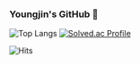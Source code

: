 ### Youngjin's GitHub 👋

![Top Langs](https://github-readme-stats.vercel.app/api/top-langs/?username=haochaen73&layout=compact)
[![Solved.ac Profile](http://mazassumnida.wtf/api/v2/generate_badge?boj=kyjjulia07)](https://solved.ac/kyjjulia07/)

![Hits](https://hits.seeyoufarm.com/api/count/incr/badge.svg?url=https%3A%2F%2Fgithub.com%2Fkim-soohyeon&count_bg=%23FFDAC7&title_bg=%23FFADAD&icon=&icon_color=%23E7E7E7&title=hits&edge_flat=false)

